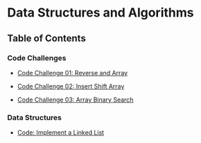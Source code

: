 # Data Structures and Algorithms

## Table of Contents
### Code Challenges
* [Code Challenge 01: Reverse and Array](challenges/arrayReverse/README.md)

* [Code Challenge 02: Insert Shift Array](challenges/arrayShift/README.md)

* [Code Challenge 03: Array Binary Search](challenges/arrayBinarySearch/README.md)

### Data Structures
* [Code: Implement a Linked List](data-structures/linkedList/README.md)
